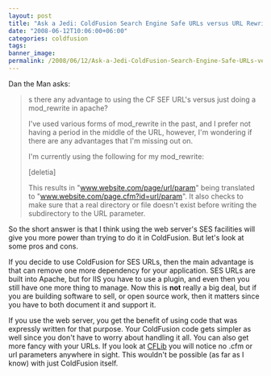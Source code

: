 ```yaml
---
layout: post
title: "Ask a Jedi: ColdFusion Search Engine Safe URLs versus URL Rewriting"
date: "2008-06-12T10:06:00+06:00"
categories: coldfusion 
tags: 
banner_image: 
permalink: /2008/06/12/Ask-a-Jedi-ColdFusion-Search-Engine-Safe-URLs-versus-URL-Rewriting
---
```


Dan the Man asks:

<blockquote>
<p>
s there any advantage to using the CF SEF URL's versus
just doing a mod_rewrite in apache?

I've used various forms of mod_rewrite in the past, and I prefer not having a period in the middle of the URL, however,
I'm wondering if there are any advantages that I'm missing out on.

I'm currently using the following for my mod_rewrite:

[deletia]

This results in "www.website.com/page/url/param" being translated to "www.website.com/page.cfm?id=url/param".  It also checks to make sure that a real directory or file doesn't exist before writing the subdirectory to the URL parameter.
</p>
</blockquote>

So the short answer is that I think using the web server's SES facilities will give you more power than trying to do it in ColdFusion. But let's look at some pros and cons.
<!--more-->
If you decide to use ColdFusion for SES URLs, then the main advantage is that can remove one more dependency for your application. SES URLs are built into Apache, but for IIS you have to use a plugin, and even then you still have one more thing to manage. Now this is <b>not</b> really a big deal, but if you are building software to sell, or open source work, then it matters since you have to both document it and support it. 

If you use the web server, you get the benefit of using code that was expressly written for that purpose. Your ColdFusion code gets simpler as well since you don't have to worry about handling it all. You can also get more fancy with your URLs. If you look at <a href="http://www.cflib.org">CFLib</a> you will notice no .cfm or url parameters anywhere in sight. This wouldn't be possible (as far as I know) with just ColdFusion itself.
